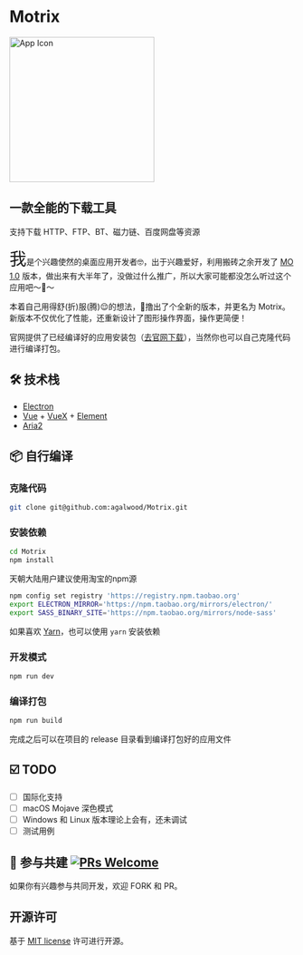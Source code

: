 # Motrix

<a href="https://motrix.app">
  <img src="https://motrix.app/images/app-icon@2x.png" width="256" alt="App Icon" />
</a>

## 一款全能的下载工具

支持下载 HTTP、FTP、BT、磁力链、百度网盘等资源

<span style="font-size: 30px">我</span>是个兴趣使然的桌面应用开发者🤓，出于兴趣爱好，利用搬砖之余开发了 [MO 1.0](https://moapp.me) 版本，做出来有大半年了，没做过什么推广，所以大家可能都没怎么听过这个应用吧～👻～

本着自己用得舒(折)服(腾)😌的想法，🤠撸出了个全新的版本，并更名为 Motrix。新版本不仅优化了性能，还重新设计了图形操作界面，操作更简便！

官网提供了已经编译好的应用安装包（[去官网下载](https://motrix.app)），当然你也可以自己克隆代码进行编译打包。

## 🛠 技术栈
- [Electron](https://electronjs.org/)
- [Vue](https://vuejs.org/) + [VueX](https://vuex.vuejs.org/) + [Element](https://element.eleme.io)
- [Aria2](https://aria2.github.io/)

## 📦 自行编译

### 克隆代码
```bash
git clone git@github.com:agalwood/Motrix.git
```

### 安装依赖
```bash
cd Motrix
npm install
```
天朝大陆用户建议使用淘宝的npm源
```bash
npm config set registry 'https://registry.npm.taobao.org'
export ELECTRON_MIRROR='https://npm.taobao.org/mirrors/electron/'
export SASS_BINARY_SITE='https://npm.taobao.org/mirrors/node-sass'
```
如果喜欢 [Yarn](https://yarnpkg.com/)，也可以使用 `yarn` 安装依赖

### 开发模式
```bash
npm run dev
```

### 编译打包
```bash
npm run build
```
完成之后可以在项目的 release 目录看到编译打包好的应用文件

## ☑️ TODO
- [ ] 国际化支持
- [ ] macOS Mojave 深色模式
- [ ] Windows 和 Linux 版本理论上会有，还未调试
- [ ] 测试用例

## 🤝 参与共建 [![PRs Welcome](https://img.shields.io/badge/PRs-welcome-brightgreen.svg?style=flat-square)](http://makeapullrequest.com)
如果你有兴趣参与共同开发，欢迎 FORK 和 PR。

## 开源许可
基于 [MIT license](https://opensource.org/licenses/MIT) 许可进行开源。
